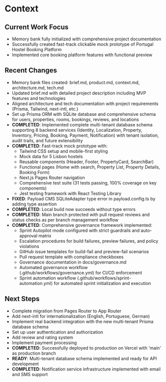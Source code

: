 # Context

## Current Work Focus
- Memory bank fully initialized with comprehensive project documentation
- Successfully created fast-track clickable mock prototype of Portugal Hostel Booking Platform
- Implemented core booking platform features with functional preview

## Recent Changes
- Memory bank files created: brief.md, product.md, context.md, architecture.md, tech.md
- Updated brief.md with detailed project description including MVP features and technologies
- Aligned architecture and tech documentation with project requirements (Prisma, Tailwind, next-intl, etc.)
- Set up Prisma ORM with SQLite database and comprehensive schema for users, properties, rooms, bookings, reviews, and locations
- **COMPLETED**: Implemented complete multi-tenant database schema supporting 8 backend services (Identity, Localization, Property, Inventory, Pricing, Booking, Payment, Notification) with tenant isolation, audit trails, and future extensibility
- **COMPLETED**: Fast-track mock prototype with:
  - Tailwind CSS setup and mobile-first styling
  - Mock data for 5 Lisbon hostels
  - Reusable components (Header, Footer, PropertyCard, SearchBar)
  - Functional pages (Home with search, Property List, Property Details, Booking Form)
  - Next.js Pages Router navigation
  - Comprehensive test suite (31 tests passing, 100% coverage on key components)
  - Jest testing framework with React Testing Library
- **FIXED**: Payload CMS SQLiteAdapter type error in payload.config.ts by adding type assertion
- **COMPLETED**: Local build now succeeds without type errors
- **COMPLETED**: Main branch protected with pull request reviews and status checks as per branch management workflow
- **COMPLETED**: Comprehensive governance framework implemented:
  - Sprint Autopilot mode configured with strict guardrails and auto-approval matrix
  - Escalation procedures for build failures, preview failures, and policy violations
  - GitHub issue templates for build-fail and preview-fail scenarios
  - Pull request template with compliance checkboxes
  - Governance documentation in docs/governance.md
  - Automated governance workflow (.github/workflows/governance.yml) for CI/CD enforcement
  - Sprint automation workflow (.github/workflows/sprint-automation.yml) for automated sprint initialization and execution

## Next Steps
- Complete migration from Pages Router to App Router
- Add next-intl for internationalization (English, Portuguese, German)
- Implement real backend integration with the new multi-tenant Prisma database schema
- Set up user authentication and authorization
- Add review and rating system
- Implement payment processing
- **COMPLETED**: Successfully deployed to production on Vercel with 'main' as production branch
- **READY**: Multi-tenant database schema implemented and ready for API development
- **COMPLETED**: Notification service infrastructure implemented with email and SMS support